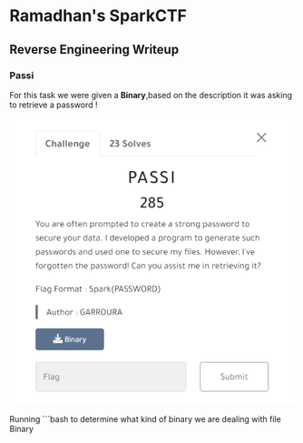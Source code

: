 # Ramadhan's SparkCTF
## Reverse Engineering Writeup
### Passi

For this task we were given a **Binary**,based on the description it was asking to retrieve a password ! 

![Passi's Description](/Images/Passi1.png)

Running ```bash to determine what kind of binary we are dealing with 
file Binary
```
